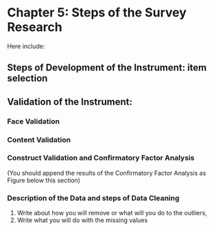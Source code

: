 # Chapter 5: Steps of the Survey Research

Here include:

## Steps of Development of the Instrument: item selection

## Validation of the Instrument: 

### Face Validation

### Content Validation

### Construct Validation and Confirmatory Factor Analysis
(You should append the results of the Confirmatory Factor Analysis as Figure below this section)

### Description of the Data and steps of Data Cleaning

1. Write about how you will remove or what will you do to the outliers,
2. Write what you will do with the missing values

    